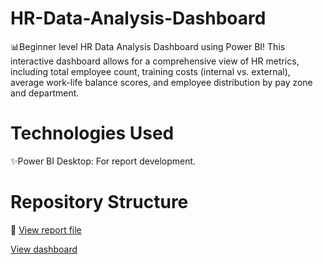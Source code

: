 
# HR-Data-Analysis-Dashboard

📊Beginner level HR Data Analysis Dashboard using Power BI! This interactive dashboard allows for a comprehensive view of HR metrics, including total employee count, training costs (internal vs. external), average work-life balance scores, and employee distribution by pay zone and department.



# Technologies Used

✨Power BI Desktop: For report development.




# Repository Structure

📂
[View report file](https://github.com/Stanlousnhau/HR-Data-Analysis-Dashboard/blob/main/HR%20ANALYTICS%20DASHBOARD.pbit)

[View dashboard](https://github.com/Stanlousnhau/HR-Data-Analysis-Dashboard/blob/main/HR%20Ana.png)
